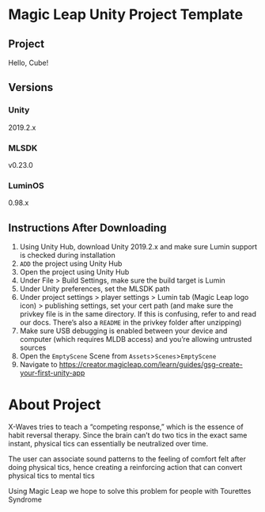 # Magic Leap Unity Project Template

## Project

Hello, Cube!

## Versions

### Unity

2019.2.x

### MLSDK

v0.23.0

### LuminOS

0.98.x

## Instructions After Downloading

1) Using Unity Hub, download Unity 2019.2.x and make sure Lumin support is checked during installation
2) `ADD` the project using Unity Hub
3) Open the project using Unity Hub
4) Under File > Build Settings, make sure the build target is Lumin
5) Under Unity preferences, set the MLSDK path
6) Under project settings > player settings > Lumin tab (Magic Leap logo icon) > publishing settings, set your cert path (and make sure the privkey file is in the same directory. If this is confusing, refer to and read our docs. There’s also a `README` in the privkey folder after unzipping)
7) Make sure USB debugging is enabled between your device and computer (which requires MLDB access) and you’re allowing untrusted sources
8) Open the `EmptyScene` Scene from `Assets`>`Scenes`>`EmptyScene`
9) Navigate to https://creator.magicleap.com/learn/guides/gsg-create-your-first-unity-app

# About Project
X-Waves tries to teach a “competing response,” which is the essence of habit reversal therapy. Since the brain can’t do two tics in the exact same instant, physical tics can essentially be neutralized over time.

The user can associate sound patterns to the feeling of comfort felt after doing physical tics, hence creating a reinforcing action that can convert physical tics to mental tics

Using Magic Leap we hope to solve this problem for people with Tourettes Syndrome
